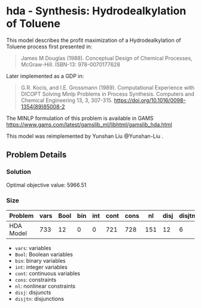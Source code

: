 # hda - Synthesis: Hydrodealkylation of Toluene

This model describes the profit maximization of a Hydrodealkylation of Toluene process first presented in:
> James M Douglas (1988). Conceptual Design of Chemical Processes, McGraw-Hill. ISBN-13: 978-0070177628

Later implemented as a GDP in:

> G.R. Kocis, and I.E. Grossmann (1989). Computational Experience with DICOPT Solving Minlp Problems in Process Synthesis. Computers and Chemical Engineering 13, 3, 307-315. https://doi.org/10.1016/0098-1354(89)85008-2

The MINLP formulation of this problem is available in GAMS https://www.gams.com/latest/gamslib_ml/libhtml/gamslib_hda.html

This model was reimplemented by Yunshan Liu @Yunshan-Liu .

## Problem Details

### Solution

Optimal objective value: 5966.51
### Size

| Problem   | vars | Bool | bin | int | cont | cons | nl | disj | disjtn |
|-----------|------|------|-----|-----|------|------|----|------|--------|
| HDA Model | 733 | 12 | 0 | 0 | 721 | 728 | 151 | 12 | 6 |

- ``vars``: variables
- ``Bool``: Boolean variables
- ``bin``: binary variables
- ``int``: integer variables
- ``cont``: continuous variables
- ``cons``: constraints
- ``nl``: nonlinear constraints
- ``disj``: disjuncts
- ``disjtn``: disjunctions
